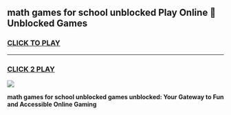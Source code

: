 
## math games for school unblocked Play Online 👋 Unblocked Games
<h3>
<a href="https://news.freeplayer.one?title=math_games_for_school_unblocked&ref=17GH">CLICK TO PLAY</a></h3>
<hr>

<h3>
<a href="https://news.freeplayer.one?title=math_games_for_school_unblocked&ref=17GH">CLICK 2 PLAY</a>
  
</h3>

<a href="https://news.freeplayer.one?title=math_games_for_school_unblocked&ref=17GH/"><img src="https://clearcache.store/games.png"></a>


**math games for school unblocked games unblocked: Your Gateway to Fun and Accessible Online Gaming**
